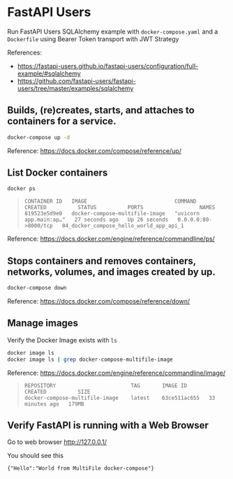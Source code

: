 # FastAPI Users

Run FastAPI Users SQLAlchemy example with `docker-compose.yaml` and a `Dockerfile`
using Bearer Token transport with JWT Strategy

References:
- https://fastapi-users.github.io/fastapi-users/configuration/full-example/#sqlalchemy
- https://github.com/fastapi-users/fastapi-users/tree/master/examples/sqlalchemy

## Builds, (re)creates, starts, and attaches to containers for a service.

  ```sh
  docker-compose up -d
  ```

   Reference: https://docs.docker.com/compose/reference/up/


## List Docker containers

  ```sh
  docker ps
  ```

  >```
  >CONTAINER ID   IMAGE                            COMMAND                  CREATED          STATUS          PORTS                  NAMES
  >819523e5d9e0   docker-compose-multifile-image   "uvicorn app.main:ap…"   27 seconds ago   Up 26 seconds   0.0.0.0:80->8000/tcp   04_docker_compose_hello_world_app_api_1
  >```

  Reference: https://docs.docker.com/engine/reference/commandline/ps/


## Stops containers and removes containers, networks, volumes, and images created by up.

  ```sh
  docker-compose down
  ```

  Reference: https://docs.docker.com/compose/reference/down/


## Manage images

  Verify the Docker Image exists with `ls`

  ```sh
  docker image ls
  docker image ls | grep docker-compose-multifile-image
  ```

  Reference: https://docs.docker.com/engine/reference/commandline/image/

  >```
  >REPOSITORY                        TAG       IMAGE ID       CREATED          SIZE
  >docker-compose-multifile-image    latest    63ce511ac655   33 minutes ago   179MB
  >```


## Verify FastAPI is running with a Web Browser

  Go to web browser http://127.0.0.1/

  You should see this

  ```
  {"Hello":"World from MultiFile docker-compose"}
  ```
